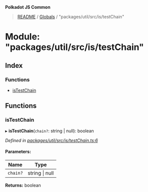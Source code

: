 **Polkadot JS Common**

> [README](../README.md) / [Globals](../globals.md) / "packages/util/src/is/testChain"

# Module: "packages/util/src/is/testChain"

## Index

### Functions

* [isTestChain](_packages_util_src_is_testchain_.md#istestchain)

## Functions

### isTestChain

▸ **isTestChain**(`chain?`: string \| null): boolean

*Defined in [packages/util/src/is/testChain.ts:6](https://github.com/polkadot-js/common/blob/bd1735ca/packages/util/src/is/testChain.ts#L6)*

#### Parameters:

Name | Type |
------ | ------ |
`chain?` | string \| null |

**Returns:** boolean
